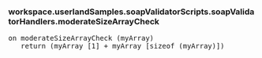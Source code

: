 ### workspace.userlandSamples.soapValidatorScripts.soapValidatorHandlers.moderateSizeArrayCheck
<pre>
on moderateSizeArrayCheck (myArray)
   return (myArray [1] + myArray [sizeof (myArray)])

</pre>